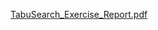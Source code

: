 [TabuSearch_Exercise_Report.pdf](https://github.com/user-attachments/files/18455753/TabuSearch_Exercise_Report.pdf)
